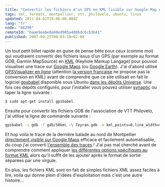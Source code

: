 ```yaml
---
title: "Convertir les fichiers d'un GPS en KML lisible sur Google Map et Google Earth"
tags: xml, formats, montpellier, vtt, philovelo, ubuntu, linux
updated: 2011-04-02T19:06:00.000Z
lang: "fr"
node: "66296"
remoteId: "baae9eabe0a60ed905a488bdc6cb3b41"
published: 2007-09-25T00:03:18+02:00
---
```


Un tout petit billet rapide en guise de pense bête pour ceux (comme moi) qui
voudraient convertir des fichiers issus d'un GPS (par exemple au format GDB,
Garmin MapSource) en [KML](http://fr.wikipedia.org/wiki/KML) (Keyhole Markup
Langage) pour pouvoir visualiser une trace sur [Google
Maps](http://maps.google.fr/) (ou [Google Earth](http://earth.google.fr)). J'ai
d'abord utilisé [GPSVisualizer en
ligne](http://www.gpsvisualizer.com/gpsbabel/?lang=en) (attention [la version
française](http://www.gpsvisualizer.com/gpsbabel/?lang=fr) ne propose pas la
conversion en KML) avant de comprendre que ce site utilisait en fait le logiciel
[gpsbabel](http://www.gpsbabel.org/) disponible sous Ubuntu [dans les dépôts
Universe](http://doc.ubuntu-fr.org/depots#universe_et_multiverse). Une fois ces
dépôts configurés, pour l'installer vous pouvez utiliser
[synaptic](http://pwet.fr/man/linux/administration_systeme/synaptic) ou taper la
ligne suivante :

``` bash
$ sudo apt-get install gpsbabel
```


Ensuite pour convertir les fichiers GDB de l'association de VTT Philovelo, j'ai utilisé la ligne de commande suivante :

``` bash
gpsbabel -i gdb -f gdb/50km\ -\ Teyran.gdb -o kml,points=0,line_width=4,line_color=ff000099,units=m -F kml/50km_-_Teyran.kml
```


Et hop voila le tracé de la dernière balade au nord de Montpellier [directement
visible sur Google
Maps](https://www.google.com/maps/d/viewer?mid=zq7SCh0XZYfY.k_gT1FYYWvY0)
efficace et facilement automatisable, du coup j'ai converti [l'ensemble des
traces](http://philovelo.free.fr/forum/read.php?6,623) ! J'ai pas mal cherché
avant de comprendre comment appliquer [les différentes options spécifiques au
format KML](http://www.gpsbabel.org/htmldoc-1.3.2/fmt_kml.html) alors qu'il
suffit de les ajouter après le format de sortie séparées par une virgule.


En plus, les fichiers KML sont en fait de simples fichiers XML assez faciles à
lire, voila qui donne plein d'idées d'exploitation mais c'est une autre
histoire...
